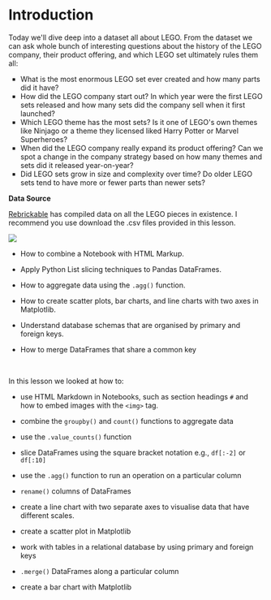 # Introduction

Today we'll dive deep into a dataset all about LEGO. From the dataset we can ask whole bunch of interesting questions about the history of the LEGO company, their product offering, and which LEGO set ultimately rules them all:

<ul type="square">
<li>What is the most enormous LEGO set ever created and how many parts did it have?</li>

<li>How did the LEGO company start out? In which year were the first LEGO sets released and how many sets did the company sell when it first launched?</li>

<li>Which LEGO theme has the most sets? Is it one of LEGO's own themes like Ninjago or a theme they licensed liked Harry Potter or Marvel Superheroes?</li>

<li>When did the LEGO company really expand its product offering? Can we spot a change in the company strategy based on how many themes and sets did it released year-on-year?</li>

<li>Did LEGO sets grow in size and complexity over time? Do older LEGO 
sets tend to have more or fewer parts than newer sets?</li>
</ul>

**Data Source**

[Rebrickable](https://rebrickable.com/downloads/) has compiled data on all the LEGO pieces in existence. I recommend you use download the .csv files provided in this lesson. 

<img src="https://i.imgur.com/49FNOHj.jpg">

<ul><li><p>How to combine a Notebook with HTML&nbsp;Markup.</p></li><li><p>Apply Python List slicing techniques to Pandas DataFrames.</p></li><li><p>How to aggregate data using the <code>.agg()</code> function.</p></li><li><p>How to create scatter plots, bar charts, and line charts with two axes in Matplotlib.</p></li><li><p>Understand database schemas that are organised by primary and foreign keys.</p></li><li><p>How to merge DataFrames that share a common key</p></li></ul>
</ul>
<br>
<p>In this lesson we looked at how to:</p>
<ul>
 <li><p>use HTML&nbsp;Markdown in Notebooks, such as section headings <code>#</code> and how to embed images with the <code>&lt;img&gt;</code> tag.</p></li>
 <li><p>combine the <code>groupby()</code> and <code>count()</code> functions to aggregate data</p></li>
 <li><p>use the <code>.value_counts()</code> function</p></li>
 <li><p>slice DataFrames using the square bracket notation e.g., <code>df[:-2]</code> or <code>df[:10]</code></p></li>
 <li><p>use the <code>.agg()</code> function to run an operation on a particular column</p></li>
 <li><p><code>rename()</code> columns of DataFrames</p></li>
 <li><p>create a line chart with two separate axes to visualise data that have different scales.</p></li>
 <li><p>create a scatter plot in Matplotlib</p></li>
 <li><p>work with tables in a relational database by using primary and foreign keys</p></li>
 <li><p><code>.merge()</code> DataFrames along a particular column</p></li>
 <li><p>create a bar chart with Matplotlib</p></li>
</ul>

